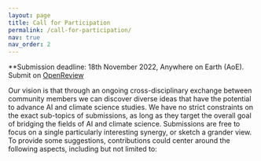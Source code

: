 ```yaml
---
layout: page
title: Call for Participation
permalink: /call-for-participation/
nav: true
nav_order: 2
---
```


**Submission deadline: 18th November 2022, Anywhere on Earth (AoE). Submit on [OpenReview]()


Our vision is that through an ongoing cross-disciplinary exchange between community members we can discover diverse ideas that have the potential to advance AI and climate science studies.
We have no strict constraints on the exact sub-topics of submissions, as long as they target the overall goal of bridging the fields of AI and climate science. 
Submissions are free to focus on a single particularly interesting synergy, or sketch a grander view. 
To provide some suggestions, contributions could center around the following aspects, including but not limited to: